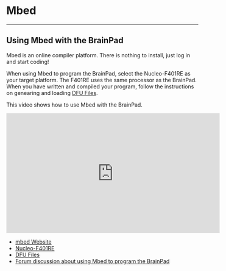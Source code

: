 # Mbed
---
## Using Mbed with the BrainPad

Mbed is an online compiler platform. There is nothing to install, just log in and start coding!

When using Mbed to program the BrainPad, select the Nucleo-F401RE as your target platform.  The F401RE uses the same processor as the BrainPad.  When you have written and compiled your program, follow the instructions on genearing and loading [DFU Files](../../resources/dfu-files.md).

This video shows how to use Mbed with the BrainPad.

<iframe width="560" height="315" src="https://www.youtube.com/embed/8qcKctDvV_4" frameborder="0" allowfullscreen></iframe>

* [mbed Website](https://developer.mbed.org/)
* [Nucleo-F401RE](https://developer.mbed.org/platforms/ST-Nucleo-F401RE/)
* [DFU Files](../../resources/dfu-files.md)
* [Forum discussion about using Mbed to program the BrainPad](https://forums.ghielectronics.com/t/running-c-c-using-mbed-on-the-brainpad-techtalk-046/20631/2)



